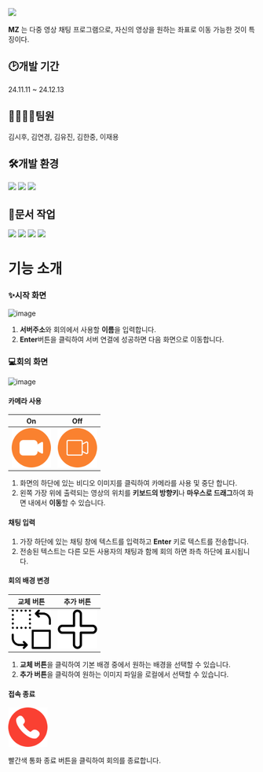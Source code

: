 <img src="https://capsule-render.vercel.app/api?type=waving&color=FA4032&height=200&section=header&text=MeetingZone-MZ-&fontSize=75&fontColor=ffffff" />

**MZ** 는 다중 영상 채팅 프로그램으로, 자신의 영상을 원하는 좌표로 이동 가능한 것이 특징이다. 

  
## :clock2:개발 기간
24.11.11 ~ 24.12.13

  
## 👨‍👩‍👦‍👦팀원
김시후, 김연경, 김유진, 김한중, 이재용

  
## 🛠개발 환경
<div>
  <img src="https://img.shields.io/badge/raspberrypi-A22846?style=for-the-badge&logo=raspberrypi&logoColor=white">
  <img src="https://img.shields.io/badge/c++-00599C?style=for-the-badge&logo=cplusplus&logoColor=white">
  <img src="https://img.shields.io/badge/qt-41CD52?style=for-the-badge&logo=qt&logoColor=white"/>
</div>

## 📃문서 작업
<div>
  <img src="https://img.shields.io/badge/notion-000000?style=for-the-badge&logo=notion&logoColor=white"/>
  <img src="https://img.shields.io/badge/discord-5865F2?style=for-the-badge&logo=discord&logoColor=white"/>
  <img src="https://img.shields.io/badge/figma-F24E1E?style=for-the-badge&logo=figma&logoColor=white"/>
  <img src="https://img.shields.io/badge/draw.io-F08705?style=for-the-badge&logo=diagramsdotnet&logoColor=white"/>
</div>

# 기능 소개

### ✨시작 화면

![image](https://github.com/user-attachments/assets/149db3d6-2680-4620-bd62-5684ff177275)

1. **서버주소**와 회의에서 사용할 **이름**을 입력합니다.
2. **Enter**버튼을 클릭하여 서버 연결에 성공하면 다음 화면으로 이동합니다.

### 💻회의 화면

![image](https://github.com/user-attachments/assets/6a9bd869-7c38-4585-ae6f-500f9e25614a)

#### 카메라 사용
 
| On | Off |
|-----|-----|
| <img src="Frontend/mz/resources/video_on.png" style="width:80px;"/> | <img src="Frontend/mz/resources/video_off.png" style="width:80px;"/> |

1. 화면의 하단에 있는 비디오 이미지를 클릭하여 카메라를 사용 및 중단 합니다.
2. 왼쪽 가장 위에 출력되는 영상의 위치를 **키보드의 방향키**나 **마우스로 드래그**하여 화면 내에서 **이동**할 수 있습니다.
		
#### 채팅 입력
1. 가장 하단에 있는 채팅 창에 텍스트를 입력하고 **Enter** 키로 텍스트를 전송합니다.
2. 전송된 텍스트는 다른 모든 사용자의 채팅과 함께 회의 하면 좌측 하단에 표시됩니다.

#### 회의 배경 변경

| 교체 버튼 | 추가 버튼 |
|-----|-----|
| <img src="Frontend/mz/resources/change.png" style="width:80px;"/> | <img src="Frontend/mz/resources/plus.png" style="width:80px;"/> |

1. **교체 버튼**을 클릭하여 기본 배경 중에서 원하는 배경을 선택할 수 있습니다.
2. **추가 버튼**을 클릭하여 원하는 이미지 파일을 로컬에서 선택할 수 있습니다.

#### 접속 종료

<img src="Frontend/mz/resources/exit.png" style="width:80px;"/>

 빨간색 통화 종료 버튼을 클릭하여 회의를 종료합니다.
